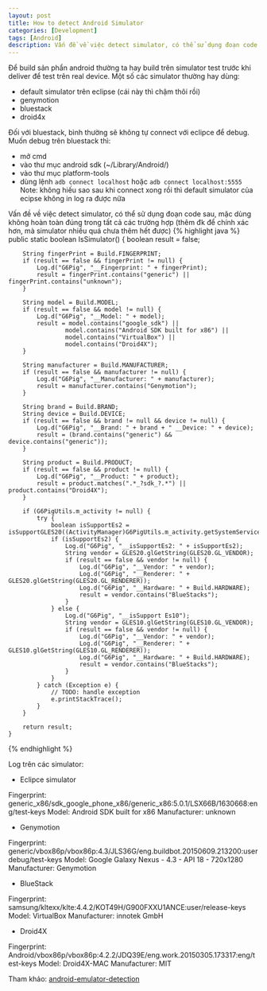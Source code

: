 ```yaml
---
layout: post
title: How to detect Android Simulator
categories: [Development]
tags: [Android]
description: Vấn đề về việc detect simulator, có thể sử dụng đoạn code sau, mặc dùng không hoàn toàn đúng trong tất cả các trường hợp (thêm đk để chính xác hơn, mà simulator nhiều quá chưa thêm hết được)
---
```


Để build sản phẩn android thường ta hay build trên simulator test trước khi deliver để test trên real device.
Một số các simulator thường hay dùng:
- default simulator trên eclipse (cái này thì chậm thôi rồi)
- genymotion 
- bluestack 
- droid4x 

Đối với bluestack, bình thường sẽ không tự connect với eclipce để debug. Muốn debug trên bluestack thì:
- mở cmd 
- vào thư mục android sdk (~/Library/Android/)
- vào thư mục platform-tools 
- dùng lệnh `adb connect localhost` hoặc `adb connect localhost:5555`
Note: không hiếu sao sau khi connect xong rồi thì default simulator của ecipse không in log ra được nữa

Vấn đề về việc detect simulator, có thể sử dụng đoạn code sau, mặc dùng không hoàn toàn đúng trong tất cả các trường hợp (thêm đk để chính xác hơn, mà simulator nhiều quá chưa thêm hết được)
{% highlight java %}
public static boolean IsSimulator() {
        boolean result = false;
        
        String fingerPrint = Build.FINGERPRINT;
        if (result == false && fingerPrint != null) {
            Log.d("G6Pig", "__Fingerprint: " + fingerPrint);
            result = fingerPrint.contains("generic") || fingerPrint.contains("unknown");
        }
        
        String model = Build.MODEL;
        if (result == false && model != null) {
            Log.d("G6Pig", "__Model: " + model);
            result = model.contains("google_sdk") ||
                    model.contains("Android SDK built for x86") ||
                    model.contains("VirtualBox") ||
                    model.contains("Droid4X");
        }
        
        String manufacturer = Build.MANUFACTURER;
        if (result == false && manufacturer != null) {
            Log.d("G6Pig", "__Manufacturer: " + manufacturer);
            result = manufacturer.contains("Genymotion");
        }
        
        String brand = Build.BRAND;
        String device = Build.DEVICE;
        if (result == false && brand != null && device != null) {
            Log.d("G6Pig", "__Brand: " + brand + " __Device: " + device);
            result = (brand.contains("generic") && device.contains("generic"));
        }
        
        String product = Build.PRODUCT;
        if (result == false && product != null) {
            Log.d("G6Pig", "__Product: " + product);
            result = product.matches(".*_?sdk_?.*") || product.contains("Droid4X");
        }
        
        if (G6PigUtils.m_activity != null) {
            try {
                boolean isSupportEs2 = isSupportGLES20((ActivityManager)G6PigUtils.m_activity.getSystemService(Context.ACTIVITY_SERVICE));
                if (isSupportEs2) {
                    Log.d("G6Pig", "__isSupportEs2: " + isSupportEs2);
                    String vendor = GLES20.glGetString(GLES20.GL_VENDOR);
                    if (result == false && vendor != null) {
                        Log.d("G6Pig", "__Vendor: " + vendor);
                        Log.d("G6Pig", "__Renderer: " + GLES20.glGetString(GLES20.GL_RENDERER));
                        Log.d("G6Pig", "__Hardware: " + Build.HARDWARE);
                        result = vendor.contains("BlueStacks");
                    }   
                } else {
                    Log.d("G6Pig", "__isSupport Es10");
                    String vendor = GLES10.glGetString(GLES10.GL_VENDOR);
                    if (result == false && vendor != null) {
                        Log.d("G6Pig", "__Vendor: " + vendor);
                        Log.d("G6Pig", "__Renderer: " + GLES10.glGetString(GLES10.GL_RENDERER));
                        Log.d("G6Pig", "__Hardware: " + Build.HARDWARE);
                        result = vendor.contains("BlueStacks");
                    }
                }   
            } catch (Exception e) {
                // TODO: handle exception
                e.printStackTrace();
            }
        }
        
        return result;
    }
{% endhighlight %}

Log trên các simulator:

 - Eclipce simulator
 
Fingerprint: generic_x86/sdk_google_phone_x86/generic_x86:5.0.1/LSX66B/1630668:eng/test-keys 
Model: Android SDK built for x86 
Manufacturer: unknown

 - Genymotion
 
Fingerprint: generic/vbox86p/vbox86p:4.3/JLS36G/eng.buildbot.20150609.213200:userdebug/test-keys
Model: Google Galaxy Nexus - 4.3 - API 18 - 720x1280 
Manufacturer: Genymotion

 - BlueStack 
 
Fingerprint: samsung/kltexx/klte:4.4.2/KOT49H/G900FXXU1ANCE:user/release-keys
Model: VirtualBox 
Manufacturer: innotek GmbH

 - Droid4X
 
Fingerprint: Android/vbox86p/vbox86p:4.2.2/JDQ39E/eng.work.20150305.173317:eng/test-keys 
Model: Droid4X-MAC 
Manufacturer: MIT

Tham khảo: [android-emulator-detection](http://versprite.com/og/android-emulator-detection/)
